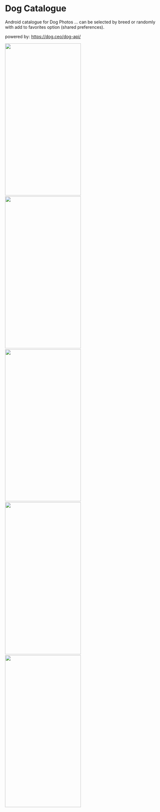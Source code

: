 # Dog Catalogue



Android catalogue for Dog Photos ... can be selected by breed or randomly with add to favorites option (shared preferences).

powered by: https://dog.ceo/dog-api/



<img src="https://user-images.githubusercontent.com/48130426/71262372-327ea700-2348-11ea-91de-f5947aca0898.png" width="250" height="500"/>&emsp;
<img src="https://user-images.githubusercontent.com/48130426/71262373-327ea700-2348-11ea-8de8-ce5999d1edef.png" width="250" height="500"/>&emsp;
<img src="https://user-images.githubusercontent.com/48130426/71262374-327ea700-2348-11ea-90b8-f11df2f5f3ec.png" width="250" height="500"/>&emsp;
<img src="https://user-images.githubusercontent.com/48130426/71262375-327ea700-2348-11ea-92a5-da53393aa779.png" width="250" height="500"/>&emsp;
<img src="https://user-images.githubusercontent.com/48130426/71262378-33173d80-2348-11ea-8f55-75e587d85418.png" width="250" height="500"/>&emsp;




